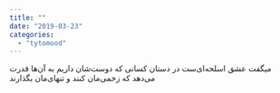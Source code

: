 ```yaml
---
title: ""
date: "2019-03-23"
categories: 
  - "tytomood"
---
```


میگفت ‏عشق اسلحه‌ای‌ست در دستان کسانی‌ که دوست‌شان داریم به آن‌ها قدرت می‌دهد که زخمی‌مان کنند و تنهای‌مان بگذارند

